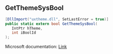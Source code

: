 ## GetThemeSysBool

```csharp
[DllImport("uxtheme.dll", SetLastError = true)]
public static extern bool GetThemeSysBool(
   IntPtr hTheme,
   int iBoolId
);
```

Microsoft documentation: [Link](https://docs.microsoft.com/en-us/windows/win32/api/uxtheme/nf-uxtheme-getthemesysbool)
